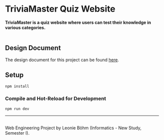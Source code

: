# TriviaMaster Quiz Website
**TriviaMaster is a quiz website where users can test their knowledge in various categories.** <br><br>
## Design Document
The design document for this project can be found [here](https://docs.google.com/document/d/1W9Cf1e8t1qX-pEsmJM8EjdCbqPqOvymKfxUeBr6FWV4/edit?usp=sharing).

## Setup

```sh
npm install
```

### Compile and Hot-Reload for Development

```sh
npm run dev
```
<hr><br>
Web Engineering Project by Leonie Böhm (Informatics - New Study, Semester I).
